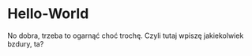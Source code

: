 Hello-World
===========

No dobra, trzeba to ogarnąć choć trochę. Czyli tutaj wpiszę jakiekolwiek bzdury, ta?
